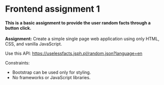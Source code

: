 # Frontend assignment 1
#### This is a basic assignment to provide the user random facts through a button click.
<b>Assignment:</b> Create a simple single page web application using only HTML, CSS, and
vanilla JavaScript.

Use this API:
https://uselessfacts.jsph.pl/random.json?language=en

Constraints:
- Bootstrap can be used only for styling.
- No frameworks or JavaScript libraries.
